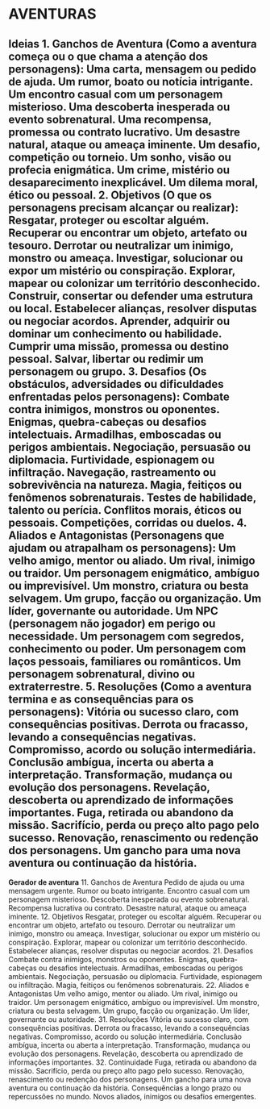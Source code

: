 # AVENTURAS

**Ideias**
    1. Ganchos de Aventura (Como a aventura começa ou o que chama a atenção dos personagens):
        Uma carta, mensagem ou pedido de ajuda.
        Um rumor, boato ou notícia intrigante.
        Um encontro casual com um personagem misterioso.
        Uma descoberta inesperada ou evento sobrenatural.
        Uma recompensa, promessa ou contrato lucrativo.
        Um desastre natural, ataque ou ameaça iminente.
        Um desafio, competição ou torneio.
        Um sonho, visão ou profecia enigmática.
        Um crime, mistério ou desaparecimento inexplicável.
        Um dilema moral, ético ou pessoal.
    2. Objetivos (O que os personagens precisam alcançar ou realizar):
        Resgatar, proteger ou escoltar alguém.
        Recuperar ou encontrar um objeto, artefato ou tesouro.
        Derrotar ou neutralizar um inimigo, monstro ou ameaça.
        Investigar, solucionar ou expor um mistério ou conspiração.
        Explorar, mapear ou colonizar um território desconhecido.
        Construir, consertar ou defender uma estrutura ou local.
        Estabelecer alianças, resolver disputas ou negociar acordos.
        Aprender, adquirir ou dominar um conhecimento ou habilidade.
        Cumprir uma missão, promessa ou destino pessoal.
        Salvar, libertar ou redimir um personagem ou grupo.
    3. Desafios (Os obstáculos, adversidades ou dificuldades enfrentadas pelos personagens):
        Combate contra inimigos, monstros ou oponentes.
        Enigmas, quebra-cabeças ou desafios intelectuais.
        Armadilhas, emboscadas ou perigos ambientais.
        Negociação, persuasão ou diplomacia.
        Furtividade, espionagem ou infiltração.
        Navegação, rastreamento ou sobrevivência na natureza.
        Magia, feitiços ou fenômenos sobrenaturais.
        Testes de habilidade, talento ou perícia.
        Conflitos morais, éticos ou pessoais.
        Competições, corridas ou duelos.
    4. Aliados e Antagonistas (Personagens que ajudam ou atrapalham os personagens):
        Um velho amigo, mentor ou aliado.
        Um rival, inimigo ou traidor.
        Um personagem enigmático, ambíguo ou imprevisível.
        Um monstro, criatura ou besta selvagem.
        Um grupo, facção ou organização.
        Um líder, governante ou autoridade.
        Um NPC (personagem não jogador) em perigo ou necessidade.
        Um personagem com segredos, conhecimento ou poder.
        Um personagem com laços pessoais, familiares ou românticos.
        Um personagem sobrenatural, divino ou extraterrestre.
    5. Resoluções (Como a aventura termina e as consequências para os personagens):
        Vitória ou sucesso claro, com consequências positivas.
        Derrota ou fracasso, levando a consequências negativas.
        Compromisso, acordo ou solução intermediária.
        Conclusão ambígua, incerta ou aberta a interpretação.
        Transformação, mudança ou evolução dos personagens.
        Revelação, descoberta ou aprendizado de informações importantes.
        Fuga, retirada ou abandono da missão.
        Sacrifício, perda ou preço alto pago pelo sucesso.
        Renovação, renascimento ou redenção dos personagens.
        Um gancho para uma nova aventura ou continuação da história.
---------------------------------------------------------------------------------

**Gerador de aventura**
    11. Ganchos de Aventura
        Pedido de ajuda ou uma mensagem urgente.
        Rumor ou boato intrigante.
        Encontro casual com um personagem misterioso.
        Descoberta inesperada ou evento sobrenatural.
        Recompensa lucrativa ou contrato.
        Desastre natural, ataque ou ameaça iminente.
    12. Objetivos
        Resgatar, proteger ou escoltar alguém.
        Recuperar ou encontrar um objeto, artefato ou tesouro.
        Derrotar ou neutralizar um inimigo, monstro ou ameaça.
        Investigar, solucionar ou expor um mistério ou conspiração.
        Explorar, mapear ou colonizar um território desconhecido.
        Estabelecer alianças, resolver disputas ou negociar acordos.
    21. Desafios
        Combate contra inimigos, monstros ou oponentes.
        Enigmas, quebra-cabeças ou desafios intelectuais.
        Armadilhas, emboscadas ou perigos ambientais.
        Negociação, persuasão ou diplomacia.
        Furtividade, espionagem ou infiltração.
        Magia, feitiços ou fenômenos sobrenaturais.
    22. Aliados e Antagonistas
        Um velho amigo, mentor ou aliado.
        Um rival, inimigo ou traidor.
        Um personagem enigmático, ambíguo ou imprevisível.
        Um monstro, criatura ou besta selvagem.
        Um grupo, facção ou organização.
        Um líder, governante ou autoridade.
    31. Resoluções
        Vitória ou sucesso claro, com consequências positivas.
        Derrota ou fracasso, levando a consequências negativas.
        Compromisso, acordo ou solução intermediária.
        Conclusão ambígua, incerta ou aberta a interpretação.
        Transformação, mudança ou evolução dos personagens.
        Revelação, descoberta ou aprendizado de informações importantes.
    32. Continuidade
        Fuga, retirada ou abandono da missão.
        Sacrifício, perda ou preço alto pago pelo sucesso.
        Renovação, renascimento ou redenção dos personagens.
        Um gancho para uma nova aventura ou continuação da história.
        Consequências a longo prazo ou repercussões no mundo.
        Novos aliados, inimigos ou desafios emergentes.